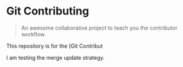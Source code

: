 # Git Contributing

> An awesome collaborative project to teach you the contributor workflow.

This repository is for the [Git Contribut

I am testing the merge update strategy.
